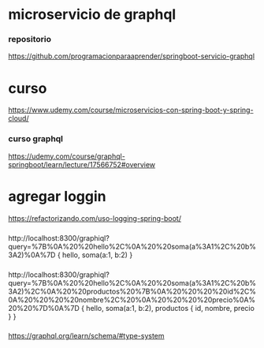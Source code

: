 # microservicio de graphql

### repositorio
https://github.com/programacionparaaprender/springboot-servicio-graphql

# curso
https://www.udemy.com/course/microservicios-con-spring-boot-y-spring-cloud/

### curso graphql
https://udemy.com/course/graphql-springboot/learn/lecture/17566752#overview

# agregar loggin
https://refactorizando.com/uso-logging-spring-boot/

###
http://localhost:8300/graphiql?query=%7B%0A%20%20hello%2C%0A%20%20soma(a%3A1%2C%20b%3A2)%0A%7D
{
  hello,
  soma(a:1, b:2)
}

###
http://localhost:8300/graphiql?query=%7B%0A%20%20hello%2C%0A%20%20soma(a%3A1%2C%20b%3A2)%2C%0A%20%20productos%20%7B%0A%20%20%20%20id%2C%0A%20%20%20%20nombre%2C%20%0A%20%20%20%20precio%0A%20%20%7D%0A%7D
{
  hello,
  soma(a:1, b:2),
  productos {
    id,
    nombre, 
    precio
  }
}

### 
https://graphql.org/learn/schema/#type-system